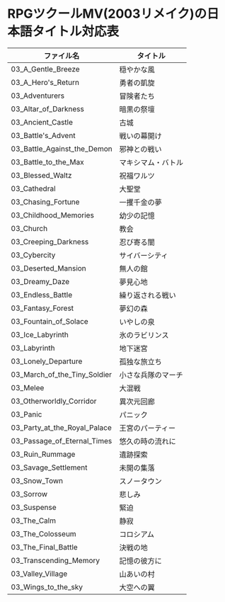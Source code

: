 # RPGツクールMV(2003リメイク)の日本語タイトル対応表

|ファイル名|タイトル|
|---|---|
|03_A_Gentle_Breeze|穏やかな風|
|03_A_Hero's_Return|勇者の凱旋|
|03_Adventurers|冒険者たち|
|03_Altar_of_Darkness|暗黒の祭壇|
|03_Ancient_Castle|古城|
|03_Battle's_Advent|戦いの幕開け|
|03_Battle_Against_the_Demon|邪神との戦い|
|03_Battle_to_the_Max|マキシマム・バトル|
|03_Blessed_Waltz|祝福ワルツ|
|03_Cathedral|大聖堂|
|03_Chasing_Fortune|一攫千金の夢|
|03_Childhood_Memories|幼少の記憶|
|03_Church|教会|
|03_Creeping_Darkness|忍び寄る闇|
|03_Cybercity|サイバーシティ|
|03_Deserted_Mansion|無人の館|
|03_Dreamy_Daze|夢見心地|
|03_Endless_Battle|繰り返される戦い|
|03_Fantasy_Forest|夢幻の森|
|03_Fountain_of_Solace|いやしの泉|
|03_Ice_Labyrinth|氷のラビリンス|
|03_Labyrinth|地下迷宮|
|03_Lonely_Departure|孤独な旅立ち|
|03_March_of_the_Tiny_Soldier|小さな兵隊のマーチ|
|03_Melee|大混戦|
|03_Otherworldly_Corridor|異次元回廊|
|03_Panic|パニック|
|03_Party_at_the_Royal_Palace|王宮のパーティー|
|03_Passage_of_Eternal_Times|悠久の時の流れに|
|03_Ruin_Rummage|遺跡探索|
|03_Savage_Settlement|未開の集落|
|03_Snow_Town|スノータウン|
|03_Sorrow|悲しみ|
|03_Suspense|緊迫|
|03_The_Calm|静寂|
|03_The_Colosseum|コロシアム|
|03_The_Final_Battle|決戦の地|
|03_Transcending_Memory|記憶の彼方に|
|03_Valley_Village|山あいの村|
|03_Wings_to_the_sky|大空への翼|
